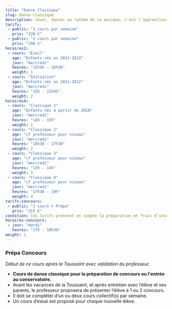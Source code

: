 ```yaml
---
title: "Danse Classique"
slug: danse-classique
description: Jouer, danser au rythme de la musique, c'est l'apprentissage des premiers pas d'un petit rat. <br>Pas à pas, entre plié et temps lié, la technique classique et la grâce se développeront et nous ferons rêver. <br>Puis viendra le temps de se hisser sur la pointe des pieds et d'enchainer pirouettes et sauts de chat.
tarifs:
 - public: "1 cours par semaine"
   prix: "220 €"
 - public: "2 cours par semaine"
   prix: "290 €"
horaires2:
 - cours: "Eveil"
   age: "Enfants nés en 2012-2013"
   jour: "mercredi"
   heures: "15h45 - 16h30"
   weight: 1
 - cours: "Initiation"
   age: "Enfants nés en 2011-2012"
   jour: "mercredi"
   heures: "15h - 15h45"
   weight: 2
horaires4:
 - cours: "Classique 1"
   age: "Enfants nés à partir de 2010"
   jour: "mercredi"
   heures: "14h - 15h"
   weight: 1
 - cours: "Classique 2"
   age: "cf professeur pour niveau"
   jour: "mercredi"
   heures: "16h30 - 17h30"
   weight: 2
 - cours: "Classique 3"
   age: "cf professeur pour niveau"
   jour: "mercredi"
   heures: "13h - 14h"
   weight: 3
 - cours: "Classique 4"
   age: "cf professeur pour niveau"
   jour: "mercredi"
   heures: "17h30 - 19h"
   weight: 4
tarifs-concours:
 - public: "1 cours + Prépa"
   prix: "315 €"
condition: Ces tarifs prennent en compte la préparation et frais d’inscriptionaux concours, le suivi de l’élève, le prêt de costumes (si nécessaire).
horaires-concours:
 - jour: "mardi"
   heures: "17h - 18h30"
weight: 1
---
```





### **Prépa Concours**

*Début de ce cours après la Toussaint avec validation du professeur.*

* **Cours de danse classique pour la préparation de concours ou l'entrée au conservatoire.**
* Avant les vacances de la Toussaint, et après entretien avec l’élève et ses parents, le professeur proposera de présenter l’élève à 1 ou 2 concours.
* Il doit se compléter d’un ou deux cours collectif(s) par semaine.
* Un cours d’essai est proposé pour chaque nouvelle élève.
